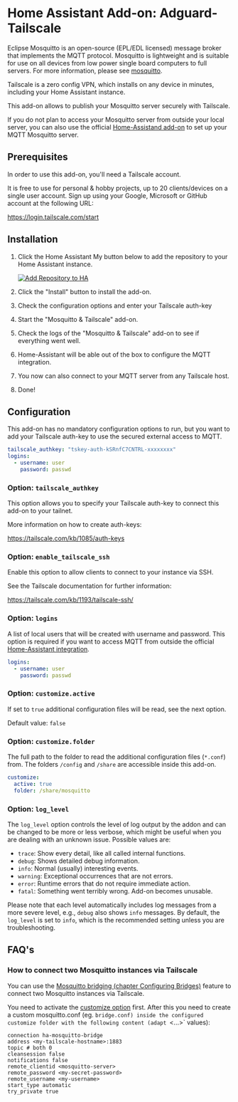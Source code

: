 # Home Assistant Add-on: Adguard-Tailscale

Eclipse Mosquitto is an open-source (EPL/EDL licensed) message broker that
implements the MQTT protocol. Mosquitto is lightweight and is suitable for use
on all devices from low power single board computers to full servers.
For more information, please see [mosquitto].

Tailscale is a zero config VPN, which installs on any device in minutes,
including your Home Assistant instance.

This add-on allows to publish your Mosquitto server securely with Tailscale.

If you do not plan to access your Mosquitto server from outside your local
server, you can also use the official [Home-Assistand add-on][mosquitto-ha]
to set up your MQTT Mosquitto server.

## Prerequisites

In order to use this add-on, you'll need a Tailscale account.

It is free to use for personal & hobby projects, up to 20 clients/devices on a
single user account. Sign up using your Google, Microsoft or GitHub account at
the following URL:

<https://login.tailscale.com/start>

## Installation

1. Click the Home Assistant My button below to add the repository to your Home
   Assistant instance.

   [![Add Repository to HA][my-ha-badge]][my-ha-url]

1. Click the "Install" button to install the add-on.
1. Check the configuration options and enter your Tailscale auth-key
1. Start the "Mosquitto & Tailscale" add-on.
1. Check the logs of the "Mosquitto & Tailscale" add-on to see
   if everything went well.
1. Home-Assistant will be able out of the box to configure the MQTT integration.
1. You now can also connect to your MQTT server from any Tailscale host.
1. Done!

## Configuration

This add-on has no mandatory configuration options to run, but you want to
add your Tailscale auth-key to use the secured external access to MQTT.

```yaml
tailscale_authkey: "tskey-auth-kSRnfC7CNTRL-xxxxxxxx"
logins:
  - username: user
    password: passwd
```

### Option: `tailscale_authkey`

This option allows you to specify your Tailscale auth-key to connect this
add-on to your tailnet.

More information on how to create auth-keys:

<https://tailscale.com/kb/1085/auth-keys>

### Option: `enable_tailscale_ssh`

Enable this option to allow clients to connect to your instance via SSH.

See the Tailscale documentation for further information:

<https://tailscale.com/kb/1193/tailscale-ssh/>

### Option: `logins`

A list of local users that will be created with username and password.
This option is required if you want to access MQTT from outside the official
[Home-Assistant integration][mosquitto-integration].

```yaml
logins:
  - username: user
    password: passwd
```

### Option: `customize.active`

If set to `true` additional configuration files will be read, see the next option.

Default value: `false`

### Option: `customize.folder`

The full path to the folder to read the additional configuration
files (`*.conf`) from. The folders `/config` and `/share` are accessible inside
this add-on.

```yaml
customize:
  active: true
  folder: /share/mosquitto
```

### Option: `log_level`

The `log_level` option controls the level of log output by the addon and can
be changed to be more or less verbose, which might be useful when you are
dealing with an unknown issue. Possible values are:

- `trace`: Show every detail, like all called internal functions.
- `debug`: Shows detailed debug information.
- `info`: Normal (usually) interesting events.
- `warning`: Exceptional occurrences that are not errors.
- `error`: Runtime errors that do not require immediate action.
- `fatal`: Something went terribly wrong. Add-on becomes unusable.

Please note that each level automatically includes log messages from a
more severe level, e.g., `debug` also shows `info` messages. By default,
the `log_level` is set to `info`, which is the recommended setting unless
you are troubleshooting.

## FAQ's

### How to connect two Mosquitto instances via Tailscale

You can use the [Mosquitto bridging (chapter Configuring Bridges)][mosquitto-bridging]
feature to connect two Mosquitto instances via Tailscale.

You need to activate the [customize option](#option-customizeactive) first.
After this you need to create a custom mosquitto.conf (eg. `bridge.conf) inside
the configured customize folder with the following content
(adapt `<...>` values):

```
connection ha-mosquitto-bridge
address <my-tailscale-hostname>:1883
topic # both 0
cleansession false
notifications false
remote_clientid <mosquitto-server>
remote_password <my-secret-password>
remote_username <my-username>
start_type automatic
try_private true
```

[my-ha-badge]: https://my.home-assistant.io/badges/supervisor_add_addon_repository.svg
[my-ha-url]: https://my.home-assistant.io/redirect/supervisor_add_addon_repository/?repository_url=https%3A%2F%2Fgithub.com%2Felcajon%2Frepository-stable
[mosquitto-integration]: https://www.home-assistant.io/integrations/mqtt/
[mosquitto]: https://mosquitto.org
[mosquitto-ha]: https://github.com/home-assistant/addons/tree/master/mosquitto
[mosquitto-bridging]: https://mosquitto.org/man/mosquitto-conf-5.html

